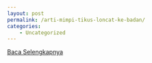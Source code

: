 ```yaml
---
layout: post
permalink: /arti-mimpi-tikus-loncat-ke-badan/
categories:
    - Uncategorized
---
```


[Baca Selengkapnya](/01)
